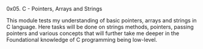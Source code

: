 0x05. C - Pointers, Arrays and Strings

This module tests my understanding of basic pointers, arrays and strings in C language. 
Here tasks will be done on strings methods, pointers, passing pointers and various concepts that will further take me deeper in the Foundational knowledge of C programming being low-level.

